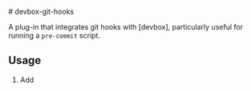 # devbox-git-hooks

A plug-in that integrates git hooks with [devbox], particularly useful for running a `pre-commit` script.

## Usage

1. Add
